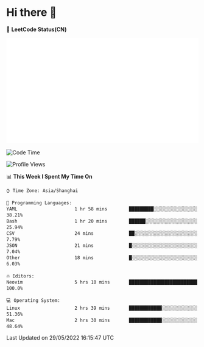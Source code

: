 # Hi there 👋

📝 **LeetCode Status(CN)**

![wsmbsbbz's LeetCode status](https://github.com/wsmbsbbz/wsmbsbbz/blob/main/status.svg)

<!--
**wsmbsbbz/wsmbsbbz** is a ✨ _special_ ✨ repository because its `README.md` (this file) appears on your GitHub profile.

Here are some ideas to get you started:

- 🔭 I’m currently working on ...
- 🌱 I’m currently learning ...
- 👯 I’m looking to collaborate on ...
- 🤔 I’m looking for help with ...
- 💬 Ask me about ...
- 📫 How to reach me: ...
- 😄 Pronouns: ...
- ⚡ Fun fact: ...
-->
<!--START_SECTION:waka-->
![Code Time](http://img.shields.io/badge/Code%20Time-0%20secs-blue)

![Profile Views](http://img.shields.io/badge/Profile%20Views-28-blue)

📊 **This Week I Spent My Time On** 

```text
⌚︎ Time Zone: Asia/Shanghai

💬 Programming Languages: 
YAML                     1 hr 58 mins        █████████░░░░░░░░░░░░░░░░   38.21% 
Bash                     1 hr 20 mins        ██████░░░░░░░░░░░░░░░░░░░   25.94% 
CSV                      24 mins             ██░░░░░░░░░░░░░░░░░░░░░░░   7.79% 
JSON                     21 mins             █░░░░░░░░░░░░░░░░░░░░░░░░   7.04% 
Other                    18 mins             █░░░░░░░░░░░░░░░░░░░░░░░░   6.03%

🔥 Editors: 
Neovim                   5 hrs 10 mins       █████████████████████████   100.0%

💻 Operating System: 
Linux                    2 hrs 39 mins       ████████████░░░░░░░░░░░░░   51.36% 
Mac                      2 hrs 30 mins       ████████████░░░░░░░░░░░░░   48.64%

```


 Last Updated on 29/05/2022 16:15:47 UTC
<!--END_SECTION:waka-->
